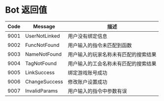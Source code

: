 # Bot 返回值

| Code | Message       | 描述                                 |
| ---- | ------------- | ------------------------------------ |
| 9001 | UserNotLinked | 用户没有绑定信息                     |
| 9002 | FuncNotFound  | 用户输入的指令未匹配到函数           |
| 9003 | NameNotFound  | 用户输入的玩家名称未有匹配的搜索结果 |
| 9004 | TagNotFound   | 用户输入的工会名称未有匹配的搜索结果 |
| 9005 | LinkSuccess   | 绑定游戏账号成功                     |
| 9006 | ChangeSuccess | 修改账户设置成功                     |
| 9007 | InvalidParams | 用户输入的指令中参数有误             |
